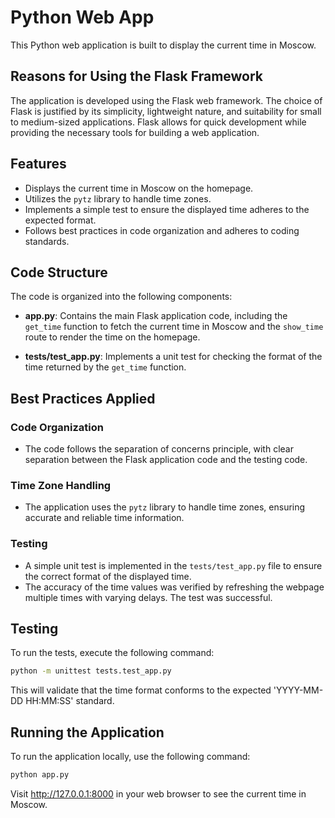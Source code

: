 # Python Web App

This Python web application is built to display the current time in Moscow. 

## Reasons for Using the Flask Framework

The application is developed using the Flask web framework. The choice of Flask is justified by its simplicity, lightweight nature, and suitability for small to medium-sized applications. Flask allows for quick development while providing the necessary tools for building a web application.

## Features

- Displays the current time in Moscow on the homepage.
- Utilizes the `pytz` library to handle time zones.
- Implements a simple test to ensure the displayed time adheres to the expected format.
- Follows best practices in code organization and adheres to coding standards.

## Code Structure

The code is organized into the following components:

- **app.py**: Contains the main Flask application code, including the `get_time` function to fetch the current time in Moscow and the `show_time` route to render the time on the homepage.

- **tests/test_app.py**: Implements a unit test for checking the format of the time returned by the `get_time` function.

## Best Practices Applied

### Code Organization

- The code follows the separation of concerns principle, with clear separation between the Flask application code and the testing code.
  
### Time Zone Handling

- The application uses the `pytz` library to handle time zones, ensuring accurate and reliable time information.

### Testing

- A simple unit test is implemented in the `tests/test_app.py` file to ensure the correct format of the displayed time.
- The accuracy of the time values was verified by refreshing the webpage multiple times with varying delays. The test was successful.

## Testing

To run the tests, execute the following command:

```bash
python -m unittest tests.test_app.py
```

This will validate that the time format conforms to the expected 'YYYY-MM-DD HH:MM:SS' standard.

## Running the Application
To run the application locally, use the following command:
```bash
python app.py
```
Visit http://127.0.0.1:8000 in your web browser to see the current time in Moscow.
